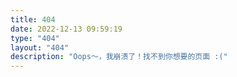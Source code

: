 ```yaml
---
title: 404
date: 2022-12-13 09:59:19
type: "404"
layout: "404"
description: "Oops～，我崩溃了！找不到你想要的页面 :("
---
```

